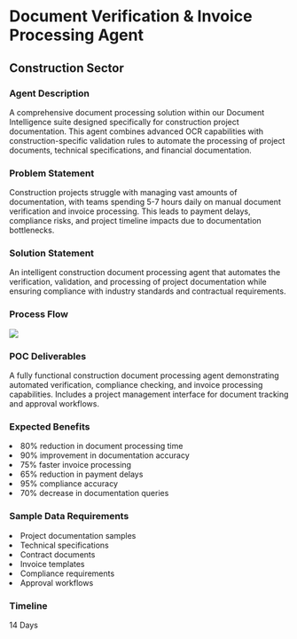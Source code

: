 <h1>Document Verification &amp; Invoice Processing Agent</h1>
<h2>Construction Sector</h2>
<h3>Agent Description</h3>
A comprehensive document processing solution within our Document Intelligence suite designed specifically for construction project documentation. This agent combines advanced OCR capabilities with construction-specific validation rules to automate the processing of project documents, technical specifications, and financial documentation.
<h3>Problem Statement</h3>
Construction projects struggle with managing vast amounts of documentation, with teams spending 5-7 hours daily on manual document verification and invoice processing. This leads to payment delays, compliance risks, and project timeline impacts due to documentation bottlenecks.
<h3>Solution Statement</h3>
An intelligent construction document processing agent that automates the verification, validation, and processing of project documentation while ensuring compliance with industry standards and contractual requirements.
<h3>Process Flow</h3>
<img src="https://github.com/user-attachments/assets/97344525-ec64-4303-8a54-f7b5ce87527d"/>
<h3>POC Deliverables</h3>
A fully functional construction document processing agent demonstrating automated verification, compliance checking, and invoice processing capabilities. Includes a project management interface for document tracking and approval workflows.
<h3>Expected Benefits</h3>
<li>80% reduction in document processing time</li>
<li>90% improvement in documentation accuracy</li>
<li>75% faster invoice processing</li>
<li>65% reduction in payment delays</li>
<li>95% compliance accuracy</li>
<li>70% decrease in documentation queries</li>
<h3>Sample Data Requirements</h3>
<li>Project documentation samples</li>
<li>Technical specifications</li>
<li>Contract documents</li>
<li>Invoice templates</li>
<li>Compliance requirements</li>
<li>Approval workflows</li>
<h3>Timeline</h3>
14 Days
